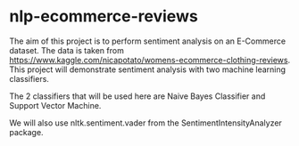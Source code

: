 # nlp-ecommerce-reviews

The aim of this project is to perform sentiment analysis on an E-Commerce dataset. The data is taken from https://www.kaggle.com/nicapotato/womens-ecommerce-clothing-reviews. This project will demonstrate sentiment analysis with two machine learning classifiers.

The 2 classifiers that will be used here are Naive Bayes Classifier and Support Vector Machine.

We will also use nltk.sentiment.vader from the SentimentIntensityAnalyzer package.
